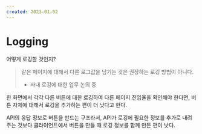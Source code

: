 ```yaml
---
created: 2023-01-02
---
```

# Logging

어떻게 로깅할 것인지?

> 같은 페이지에 대해서 다른 로그값을 남기는 것은 권장하는 로깅 방법이 아니다.
> - 사내 로깅에 대한 업무 논의 중

한 화면에서 각각 다른 버튼에 대한 로깅하여 다른 페이지 진입율을 확인해야 한다면,
버튼 자체에 대해서 로깅을 추가하는 편이 더 낫다고 한다.

API의 응답 정보로 버튼을 만드는 구조라서, API가 로깅에 필요한 정보를 추가로 내려주는 것보다
클라이언트에서 버튼을 만들 때 로깅 정보를 함께 만든 편이 낫다.
